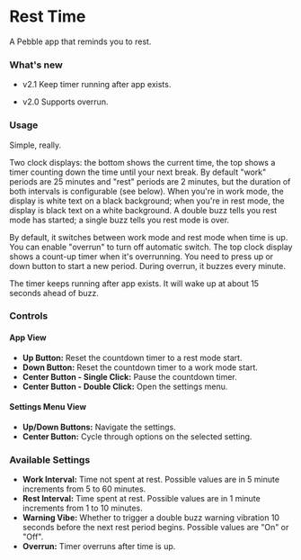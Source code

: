 # Rest Time

A Pebble app that reminds you to rest.

### What's new

- v2.1
  Keep timer running after app exists.

- v2.0
  Supports overrun.

### Usage

Simple, really.

Two clock displays: the bottom shows the current time, the top shows a timer
counting down the time until your next break. By default "work" periods are 25
minutes and "rest" periods are 2 minutes, but the duration of both intervals is
configurable (see below). When you're in work mode, the display is white text on
a black background; when you're in rest mode, the display is black text on a
white background. A double buzz tells you rest mode has started; a single buzz
tells you rest mode is over.

By default, it switches between work mode and rest mode when time is up. You can
enable "overrun" to turn off automatic switch. The top clock display shows a 
count-up timer when it's overrunning. You need to press up or down button to
start a new period. During overrun, it buzzes every minute.

The timer keeps running after app exists. It will wake up at about 15 seconds
ahead of buzz.

### Controls

#### App View

* **Up Button:** Reset the countdown timer to a rest mode start.
* **Down Button:** Reset the countdown timer to a work mode start.
* **Center Button - Single Click:** Pause the countdown timer.
* **Center Button - Double Click:** Open the settings menu.

#### Settings Menu View

* **Up/Down Buttons:** Navigate the settings.
* **Center Button:** Cycle through options on the selected setting.

### Available Settings

* **Work Interval:** Time not spent at rest. Possible values are in 5 minute
  increments from 5 to 60 minutes.
* **Rest Interval:** Time spent at rest. Possible values are in 1 minute
  increments from 1 to 10 minutes.
* **Warning Vibe:** Whether to trigger a double buzz warning vibration 10
  seconds before the next rest period begins. Possible values are "On" or "Off".
* **Overrun:** Timer overruns after time is up.